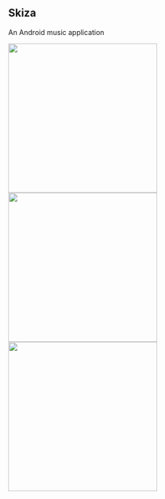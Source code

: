 ## Skiza

An Android music application

<img src="https://github.com/liltrendi/Skiza/raw/main/src/assets/readme/splash.png" width="300"/>
<img src="https://github.com/liltrendi/Skiza/raw/main/src/assets/readme/home.png" width="300"/>
<img src="https://github.com/liltrendi/Skiza/raw/main/src/assets/readme/search.png" width="300"/>
